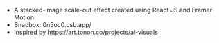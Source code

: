 - A stacked-image scale-out effect created using React JS and Framer Motion
- Snadbox: 0n5oc0.csb.app/
- Inspired by https://art.tonon.co/projects/ai-visuals
